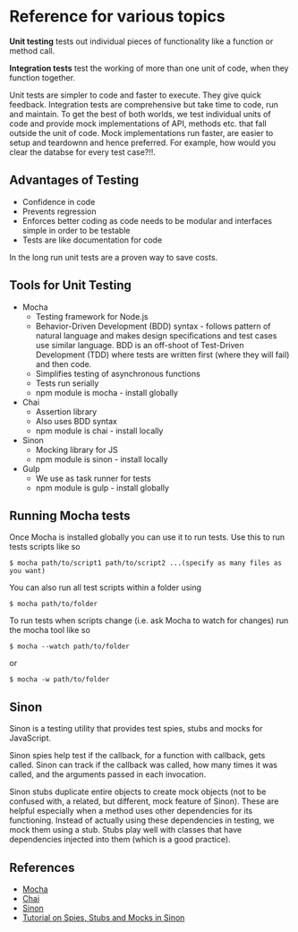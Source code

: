 # Reference for various topics

__Unit testing__ tests out individual pieces of functionality like a function or method call.

__Integration tests__ test the working of more than one unit of code, when they function together.

Unit tests are simpler to code and faster to execute. They give quick feedback. Integration tests are comprehensive but take time to code, run and maintain. To get the best of both worlds, we test individual units of code and provide mock implementations of API, methods etc. that fall outside the unit of code. Mock implementations run faster, are easier to setup and teardownn and hence preferred. For example, how would you clear the databse for every test case?!!.

## Advantages of Testing
- Confidence in code
- Prevents regression
- Enforces better coding as code needs to be modular and interfaces simple in order to be testable
- Tests are like documentation for code

In the long run unit tests are a proven way to save costs.

## Tools for Unit Testing
* Mocha
    - Testing framework for Node.js
    - Behavior-Driven Development (BDD) syntax - follows pattern of natural language and makes design specifications and test cases use similar language. BDD is an off-shoot of Test-Driven Development (TDD) where tests are written first (where they will fail) and then code.
    - Simplifies testing of asynchronous functions
    - Tests run serially
    - npm module is mocha - install globally
* Chai
    - Assertion library
    - Also uses BDD syntax
    - npm module is chai - install locally
* Sinon
    - Mocking library for JS
    - npm module is sinon - install locally
* Gulp
    - We use as task runner for tests
    - npm module is gulp - install globally

## Running Mocha tests
Once Mocha is installed globally you can use it to run tests. Use this to run tests scripts like so
```
$ mocha path/to/script1 path/to/script2 ...(specify as many files as you want)
```

You can also run all test scripts within a folder using
```
$ mocha path/to/folder
```

To run tests when scripts change (i.e. ask Mocha to watch for changes) run the mocha tool like so
```
$ mocha --watch path/to/folder
```
or
```
$ mocha -w path/to/folder
```

## Sinon
Sinon is a testing utility that provides test spies, stubs and mocks for JavaScript.

Sinon spies help test if the callback, for a function with callback, gets called. Sinon can track if the callback was called, how many times it was called, and the arguments passed in each invocation.

Sinon stubs duplicate entire objects to create mock objects (not to be confused with, a related, but different, mock feature of Sinon). These are helpful especially when a method uses other dependencies for its functioning. Instead of actually using these dependencies in testing, we mock them using a stub. Stubs play well with classes that have dependencies injected into them (which is a good practice).

## References
* [Mocha](https://mochajs.org/)
* [Chai](http://chaijs.com/)
* [Sinon](http://sinonjs.org/)
* [Tutorial on Spies, Stubs and Mocks in Sinon](https://solidgeargroup.com/unit-tests-javascript-sinon)


